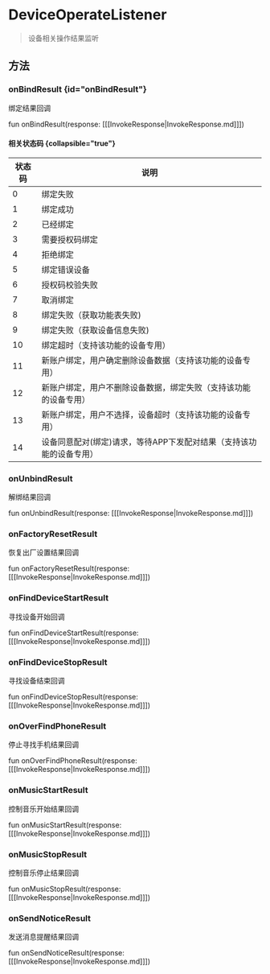 <show-structure depth="2"/>

# DeviceOperateListener

> 设备相关操作结果监听

## 方法

### onBindResult {id="onBindResult"}

绑定结果回调

<code-block lang="Kotlin">
    fun onBindResult(response: [[[InvokeResponse|InvokeResponse.md]]])
</code-block>

#### 相关状态码 {collapsible="true"}

| 状态码 | 说明                                   |
|-----|--------------------------------------|
| 0   | 绑定失败                                 |
| 1   | 绑定成功                                 |
| 2   | 已经绑定                                 |
| 3   | 需要授权码绑定                              |
| 4   | 拒绝绑定                                 |
| 5   | 绑定错误设备                               |
| 6   | 授权码校验失败                              |
| 7   | 取消绑定                                 |
| 8   | 绑定失败（获取功能表失败)                        |
| 9   | 绑定失败（获取设备信息失败)                       |
| 10  | 绑定超时（支持该功能的设备专用）                     |
| 11  | 新账户绑定，用户确定删除设备数据（支持该功能的设备专用）         |
| 12  | 新账户绑定，用户不删除设备数据，绑定失败（支持该功能的设备专用）     |
| 13  | 新账户绑定，用户不选择，设备超时（支持该功能的设备专用）         |
| 14  | 设备同意配对(绑定)请求，等待APP下发配对结果（支持该功能的设备专用） |

### onUnbindResult

解绑结果回调

<code-block lang="Kotlin">
    fun onUnbindResult(response: [[[InvokeResponse|InvokeResponse.md]]])
</code-block>

### onFactoryResetResult

恢复出厂设置结果回调

<code-block lang="Kotlin">
    fun onFactoryResetResult(response: [[[InvokeResponse|InvokeResponse.md]]])
</code-block>

### onFindDeviceStartResult

寻找设备开始回调

<code-block lang="Kotlin">
    fun onFindDeviceStartResult(response: [[[InvokeResponse|InvokeResponse.md]]])
</code-block>

### onFindDeviceStopResult

寻找设备结束回调

<code-block lang="Kotlin">
    fun onFindDeviceStopResult(response: [[[InvokeResponse|InvokeResponse.md]]])
</code-block>

### onOverFindPhoneResult

停止寻找手机结果回调

<code-block lang="Kotlin">
    fun onOverFindPhoneResult(response: [[[InvokeResponse|InvokeResponse.md]]])
</code-block>

### onMusicStartResult

控制音乐开始结果回调

<code-block lang="Kotlin">
    fun onMusicStartResult(response: [[[InvokeResponse|InvokeResponse.md]]])
</code-block>

### onMusicStopResult

控制音乐停止结果回调

<code-block lang="Kotlin">
    fun onMusicStopResult(response: [[[InvokeResponse|InvokeResponse.md]]])
</code-block>

### onSendNoticeResult

发送消息提醒结果回调

<code-block lang="Kotlin">
    fun onSendNoticeResult(response: [[[InvokeResponse|InvokeResponse.md]]])
</code-block>